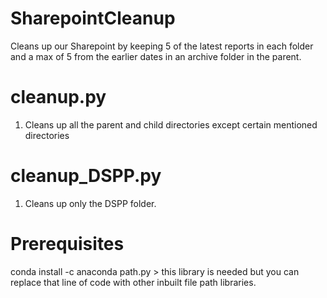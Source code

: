 # SharepointCleanup
Cleans up our Sharepoint by keeping 5 of the latest reports in each folder and a max of 5 from the earlier dates in an archive folder in the parent.

# cleanup.py

1. Cleans up all the parent and child directories except certain  mentioned directories

# cleanup_DSPP.py

1. Cleans up only the DSPP folder.


# Prerequisites

conda install -c anaconda path.py > this library is needed but you can replace that line of code with other inbuilt file path libraries.
